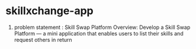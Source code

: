 # skillxchange-app
1. problem statement : Skill Swap Platform  Overview:  Develop a Skill Swap Platform — a mini application that enables users to list their skills and  request others in return 
